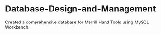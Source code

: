 # Database-Design-and-Management
Created a comprehensive database for Merrill Hand Tools using MySQL Workbench.
